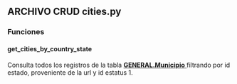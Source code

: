 ## ARCHIVO CRUD cities.py

### Funciones
#### get_cities_by_country_state

Consulta todos los registros de la tabla <a href="../../../../../sistema/direccion/direccion/#generalproducto"> 
    <strong>GENERAL.Municipio</strong>
  </a> filtrando por id estado, proveniente de la url y id estatus 1.